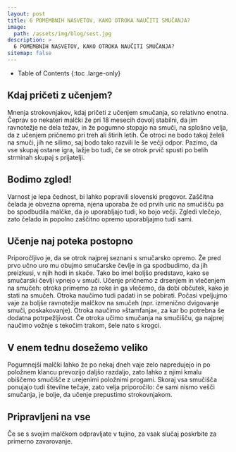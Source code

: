 ```yaml
---
layout: post
title: 6 POMEMBNIH NASVETOV, KAKO OTROKA NAUČITI SMUČANJA?
image: 
  path: /assets/img/blog/sest.jpg
description: >
  6 POMEMBNIH NASVETOV, KAKO OTROKA NAUČITI SMUČANJA?
sitemap: false
---
```



- Table of Contents
{:toc .large-only}

## Kdaj pričeti z učenjem?

Mnenja strokovnjakov, kdaj pričeti z učenjem smučanja, so relativno enotna. Čeprav so nekateri malčki že pri 18 mesecih dovolj stabilni, da jim ravnotežje ne dela težav, in že pogumno stopajo na smuči, na splošno velja, da z učenjem pričnemo pri treh ali štirih letih. Če otroci ne bodo takoj želeli na smuči, jih ne silimo, saj bodo tako razvili le še večji odpor. Pazimo, da vse skupaj ostane igra, lažje bo tudi, če se otrok prvič spusti po belih strminah skupaj s prijatelji.
 
## Bodimo zgled!

Varnost je lepa čednost, bi lahko popravili slovenski pregovor. Zaščitna čelada je obvezna oprema, njena uporaba že od prvih uric na smučišču pa bo spodbudila malčke, da jo uporabljajo tudi, ko bojo večji. Zgledi vlečejo, zato čelado in popolno zaščitno opremo uporabljajmo tudi sami.
 
##  Učenje naj poteka postopno

Priporočljivo je, da se otrok najprej seznani s smučarsko opremo. Že pred prvo učno uro mu obujmo smučarske čevlje in ga spodbudimo, da jih preizkusi, v njih hodi in skače. Tako bo imel boljšo predstavo, kako se smučarski čevlji vpnejo v smuči.
Učenje pričnemo z drsenjem in vlečenjem na smučeh: otroka primemo za roke in ga vlečemo, da dobi občutek, kako je stati na smučeh.
Otroka naučimo tudi padati in se pobirati.
Počasi vpeljujmo vaje za boljše ravnotežje malčkov na smučeh (npr. izmenično dvigovanje smuči, poskakovanje).
Otroka naučimo »štamfanja«, za kar bo potrebna še dodatna potrpežljivost.
Če otroka učimo smučanja na smučišču, ga najprej naučimo vožnje s tekočim trakom, šele nato s krogci.


##  V enem tednu dosežemo veliko

Pogumnejši malčki lahko že po nekaj dneh vaje zelo napredujejo in po položnem klancu prevozijo daljšo razdaljo, zato lahko z njimi kmalu obiščemo smučišče z urejenimi položnimi progami. Skoraj vsa smučišča ponujajo tudi številne tečaje, zato velja priporočilo: če sami nismo vešči smučanja, je bolje, da učenje prepustimo strokovnjakom.
 
## Pripravljeni na vse

Če se s svojim malčkom odpravljate v tujino, za vsak slučaj poskrbite za primerno zavarovanje.